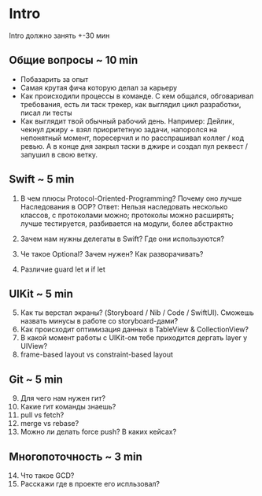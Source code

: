 
# Intro

Intro должно занять +-30 мин

## Общие вопросы ~ 10 min
- Побазарить за опыт
- Самая крутая фича которую делал за карьеру
- Как происходили процессы в команде. С кем общался, обговаривал требования, есть ли таск трекер, как выглядил цикл разработки, писал ли тесты
- Как выглядит твой обычный рабочий день.
Например: Дейлик, чекнул джиру + взял приоритетную задачи, напоролся на непонятный момент, поресерчил и по расспрашивал коллег / код ревью. А в конце дня закрыл таски в джире и создал пул реквест / запушил в свою ветку.
  
## Swift ~ 5 min
1) В чем плюсы Protocol-Oriented-Programming? Почему оно лучше Наследования в OOP?
Ответ: Нельзя наследовать несколько классов, с протоколами можно; протоколы можно расширять; лучше тестируется, разбивается на модули, более абстрактно

2) Зачем нам нужны делегаты в Swift? Где они используются?
3) Че такое Optional? Зачем нужен? Как разворачивать?
4) Различие guard let и if let

## UIKit ~ 5 min
5) Как ты верстал экраны? (Storyboard / Nib / Code / SwiftUI). Сможешь назвать минусы в работе со storyboard-дами?
6) Как происходит оптимизация данных в TableView & CollectionView?
7) В какой момент работы с UIKit-ом тебе приходится дергать layer у UIView?
8) frame-based layout vs constraint-based layout

## Git ~ 5 min
9) Для чего нам нужен гит?
10) Какие гит команды знаешь?
11) pull vs fetch?
12) merge vs rebase?
13) Можно ли делать force push? В каких кейсах?
  
## Многопоточность ~ 3 min
14) Что такое GCD?
15) Расскажи где в проекте его испльзовал?
